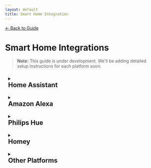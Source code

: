 ```yaml
---
layout: default
title: Smart Home Integration
---
```


<div class="back-nav">
  <a href="{{ site.baseurl }}/">← Back to Guide</a>
</div>

# Smart Home Integrations

> **Note:** This guide is under development. We'll be adding detailed setup instructions for each platform soon.

<details markdown="1" class="expandable-section">
<summary><h2>Home Assistant</h2></summary>

Coming soon...
</details>

<details markdown="1" class="expandable-section">
<summary><h2>Amazon Alexa</h2></summary>

The GLORB can be controlled via Amazon Alexa through its built-in Alexa emulation feature. Here's how to set it up:

### GLORB Setup

1. Navigate to WLED Controls → Config → Sync Interfaces
2. Find the "Alexa Voice Assistant" section
3. Enable "Emulate Alexa device"
4. Enter your desired device name in the "Alexa invocation name" field
5. (Optional) Adjust the number of presets you want to emulate (see next section)
6. Save the configuration
7. Restart your GLORB for changes to take effect

![WLED Alexa Integration]({{ site.baseurl }}/assets/images/wled-alexa.png){:width="80%" style="display: block; margin: 0 auto;"}

### Preset Control

You can control GLORB presets through Alexa by adjusting the "**Also emulate devices to call the first ___ presets**" setting. When you increase this number, Alexa will create separate virtual devices for each of the first X presets in the list, using the current preset name as invocation name. Make sure to use a name that Alexa can recognise easily. 

You can view and edit your preset names and IDs in WLED Controls → Presets tab. Presets are not editable in the SNRGY app yet. 

![WLED Presets]({{ site.baseurl }}/assets/images/wled-presets.png){:width="50%" style="display: block; margin: 0 auto;"}

### Alexa Setup

Once the GLORB is configured, you'll need to add it to your Alexa app:

1. Open the Alexa app on your mobile device
2. Tap on "Devices" at the bottom of the screen
3. Tap the "+" (plus) icon in the top right corner
4. Select "Add Device"
5. Scroll down and select "Other" at the bottom of the list
6. Choose "WiFi"
7. Press "Discover Devices" and wait while Alexa searches
8. Your GLORB device should be discovered with the name you configured
9. Follow the on-screen instructions to complete the setup

<br>

<div class="image-grid" style="display: flex; flex-direction: column; align-items: center;">
    <div class="grid-row" style="margin-bottom: 10px; display: flex; justify-content: center;">
        <img src="{{ site.baseurl }}/assets/images/alexa/alexa2.png" alt="Alexa Setup Step 2" style="width: 45%; margin-right: 2%; object-fit: contain;">
        <img src="{{ site.baseurl }}/assets/images/alexa/alexa3.png" alt="Alexa Setup Step 3" style="width: 45%; object-fit: contain;">
    </div>
</div>

### External Links

For a video walkthrough of setting up WLED devices with Alexa, check out this helpful guide by Chris Maher:

<div class="video-container" style="position: relative; padding-bottom: 56.25%; height: 0; overflow: hidden; max-width: 100%; margin-bottom: 20px;">
    <iframe style="position: absolute; top: 0; left: 0; width: 80%; height: 100%; left: 50%; transform: translateX(-50%);" src="https://www.youtube.com/embed/3WrfmZXny7c" frameborder="0" allow="accelerometer; autoplay; clipboard-write; encrypted-media; gyroscope; picture-in-picture" allowfullscreen></iframe>
</div>

</details>

<details markdown="1" class="expandable-section">
<summary><h2>Philips Hue</h2></summary>

This feature allows you to set the color of your GLORB to that of one of your Hue lights. It does NOT enable individual control of your GLORB from the Hue app.

For more information about this integration for WLED devices, visit the [WLED Knowledge Base](https://kno.wled.ge/interfaces/philips-hue/).

### GLORB Setup

1. Navigate to WLED Controls → Config → Sync Interfaces
2. Scroll down to the "Philips Hue" section
3. Enter the IP address of your Hue bridge
4. Enter the Light ID of your Hue light
   > Note: Newer versions of the Hue app do not display light IDs in the "About" section of the app anymore, to find it, the app **Hue Config Viewer** is highly recommended. It is available on the [Play Store](https://play.google.com/store/apps/details?id=com.life4hue.hueconfigviewer) and [App Store](https://apps.apple.com/app/id1145977453).
5. Press save and reboot the GLORB

<div style="display: flex; justify-content: center; margin: 20px 0;">
    <img src="{{ site.baseurl }}/assets/images/wled-philips-hue.png" alt="WLED Philips Hue Integration" style="width: 80%; object-fit: contain;">
</div>

</details>

<details markdown="1" class="expandable-section">
<summary><h2>Homey</h2></summary>

Coming soon...
</details>

<details markdown="1" class="expandable-section">
<summary><h2>Other Platforms</h2></summary>

Coming soon...
</details>

<style>
.expandable-section summary {
    cursor: pointer;
    transition: background-color 0.3s ease;
    padding: 10px;
    border-radius: 5px;
}

.expandable-section summary:hover {
    background-color: #1a1a1a;
}

.expandable-section summary h2 {
    margin: 0;
}
</style>